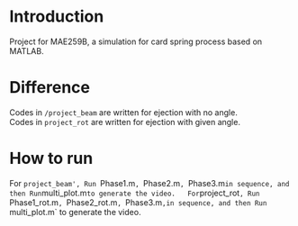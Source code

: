 # Introduction  
Project for MAE259B, a simulation for card spring process based on MATLAB.  

# Difference  
Codes in `/project_beam` are written for ejection with no angle.  
Codes in `project_rot` are written for ejection with given angle.  

# How to run
For `project_beam', Run `Phase1.m`, `Phase2.m`, `Phase3.m` in sequence, and then Run `multi_plot.m` to generate the video.  
For `project_rot`, Run `Phase1_rot.m`, `Phase2_rot.m`, `Phase3.m`,in sequence, and then Run `multi_plot.m` to generate the video.  

